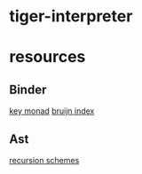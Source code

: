# tiger-interpreter

# resources
## Binder
[key monad](https://people.seas.harvard.edu/~pbuiras/publications/KeyMonadHaskell2016.pdf)
[bruijn index](https://en.wikipedia.org/wiki/De_Bruijn_index)
## Ast
[recursion schemes](https://maartenfokkinga.github.io/utwente/mmf91m.pdf)

